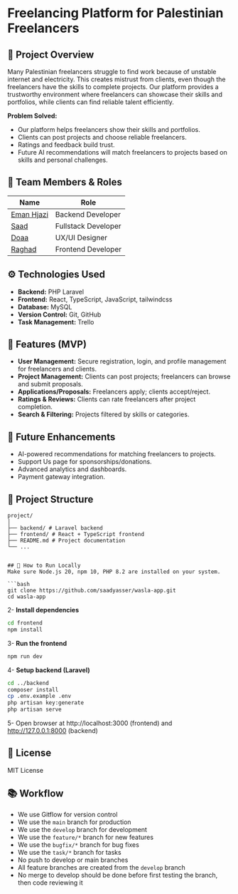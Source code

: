 # Freelancing Platform for Palestinian Freelancers

## 📌 Project Overview
Many Palestinian freelancers struggle to find work because of unstable internet and electricity.
This creates mistrust from clients, even though the freelancers have the skills to complete projects.
Our platform provides a trustworthy environment where freelancers can showcase their skills and portfolios, while clients can find reliable talent efficiently.

**Problem Solved:**
- Our platform helps freelancers show their skills and portfolios.
- Clients can post projects and choose reliable freelancers.
- Ratings and feedback build trust.
- Future AI recommendations will match freelancers to projects based on skills and personal challenges.


## 👥 Team Members & Roles
| Name | Role |
|------|------|
| [Eman Hjazi](https://github.com/Eman-Hjazi) | Backend Developer |
| [Saad](https://github.com/saadyasser) | Fullstack Developer |
| [Doaa](https://github.com/D0AAO) | UX/UI Designer |
| [Raghad](https://github.com/raghadabuzainih) | Frontend Developer |




## ⚙️ Technologies Used
- **Backend:** PHP Laravel  
- **Frontend:** React, TypeScript, JavaScript, tailwindcss  
- **Database:** MySQL  
- **Version Control:** Git, GitHub  
- **Task Management:** Trello  



## 🚀 Features (MVP)
- **User Management:** Secure registration, login, and profile management for freelancers and clients.  
- **Project Management:** Clients can post projects; freelancers can browse and submit proposals.  
- **Applications/Proposals:** Freelancers apply; clients accept/reject.  
- **Ratings & Reviews:** Clients can rate freelancers after project completion.  
- **Search & Filtering:** Projects filtered by skills or categories.  



## 🌟 Future Enhancements
- AI-powered recommendations for matching freelancers to projects.  
- Support Us page for sponsorships/donations.  
- Advanced analytics and dashboards.  
- Payment gateway integration.



## 📂 Project Structure

```plaintext
project/
│
├── backend/ # Laravel backend
├── frontend/ # React + TypeScript frontend
├── README.md # Project documentation
└── ...


## 📌 How to Run Locally
Make sure Node.js 20, npm 10, PHP 8.2 are installed on your system.

```bash
git clone https://github.com/saadyasser/wasla-app.git
cd wasla-app
```

2- **Install dependencies**

```bash
cd frontend
npm install
```

3- **Run the frontend**

```bash
npm run dev
```

4- **Setup backend (Laravel)**

```bash
cd ../backend
composer install
cp .env.example .env
php artisan key:generate
php artisan serve
```

5- Open browser at http://localhost:3000 (frontend) and http://127.0.0.1:8000 (backend)

## 📄 License

MIT License

## 📚 Workflow

* We use Gitflow for version control
* We use the `main` branch for production
* We use the `develop` branch for development
* We use the `feature/*` branch for new features
* We use the `bugfix/*` branch for bug fixes
* We use the `task/*` branch for tasks
* No push to develop or main branches
* All feature branches are created from the `develop` branch
* No merge to develop should be done before first testing the branch, then code reviewing it